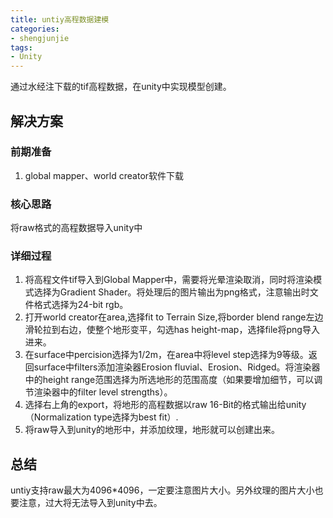 ```yaml
---
title: untiy高程数据建模
categories:
- shengjunjie
tags:
- Unity 
---
```


通过水经注下载的tif高程数据，在unity中实现模型创建。
<!--more-->

## 解决方案
### 前期准备
1. global mapper、world creator软件下载


### 核心思路
将raw格式的高程数据导入unity中

### 详细过程

1. 将高程文件tif导入到Global Mapper中，需要将光晕渲染取消，同时将渲染模式选择为Gradient Shader。将处理后的图片输出为png格式，注意输出时文件格式选择为24-bit rgb。
2. 打开world creator在area,选择fit to Terrain Size,将border blend range左边滑轮拉到右边，使整个地形变平，勾选has height-map，选择file将png导入进来。
3. 在surface中percision选择为1/2m，在area中将level step选择为9等级。返回surface中filters添加渲染器Erosion fluvial、Erosion、Ridged。将渲染器中的height range范围选择为所选地形的范围高度（如果要增加细节，可以调节渲染器中的filter level strengths）。
4. 选择右上角的export，将地形的高程数据以raw 16-Bit的格式输出给unity（Normalization type选择为best fit）.
5. 将raw导入到unity的地形中，并添加纹理，地形就可以创建出来。



## 总结
untiy支持raw最大为4096*4096，一定要注意图片大小。另外纹理的图片大小也要注意，过大将无法导入到unity中去。
